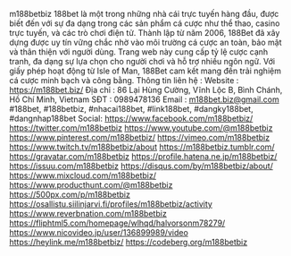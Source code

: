 m188betbiz
188bet là một trong những nhà cái trực tuyến hàng đầu, được biết đến với sự đa dạng trong các sản phẩm cá cược như thể thao, casino trực tuyến, và các trò chơi điện tử. Thành lập từ năm 2006, 188Bet đã xây dựng được uy tín vững chắc nhờ vào môi trường cá cược an toàn, bảo mật và thân thiện với người dùng. Trang web này cung cấp tỷ lệ cược cạnh tranh, đa dạng sự lựa chọn cho người chơi và hỗ trợ nhiều ngôn ngữ. Với giấy phép hoạt động từ Isle of Man, 188Bet cam kết mang đến trải nghiệm cá cược minh bạch và công bằng.
Thông tin liên hệ :
Website : https://m188bet.biz/
Địa chỉ : 86 Lại Hùng Cường, Vĩnh Lộc B, Bình Chánh, Hồ Chí Minh, Vietnam
SĐT : 0989478136
Email : m188bet.biz@gmail.com
#188bet, #188betbiz, #nhacai188bet, #link188bet, #dangky188bet, #dangnhap188bet
Social:
https://www.facebook.com/m188betbiz/
https://twitter.com/m188betbiz
https://www.youtube.com/@m188betbiz
https://www.pinterest.com/m188betbiz/
https://vimeo.com/m188betbiz
https://www.twitch.tv/m188betbiz/about
https://m188betbiz.tumblr.com/
https://gravatar.com/m188betbiz
https://profile.hatena.ne.jp/m188betbiz/
https://issuu.com/m188betbiz
https://disqus.com/by/m188betbiz/about/
https://www.mixcloud.com/m188betbiz/
https://www.producthunt.com/@m188betbiz
https://500px.com/p/m188betbiz
https://osallistu.siilinjarvi.fi/profiles/m188betbiz/activity
https://www.reverbnation.com/m188betbiz
https://fliphtml5.com/homepage/wlhqd/halvorsonm78279/
https://www.nicovideo.jp/user/136899989/video
https://heylink.me/m188betbiz/
https://codeberg.org/m188betbiz



